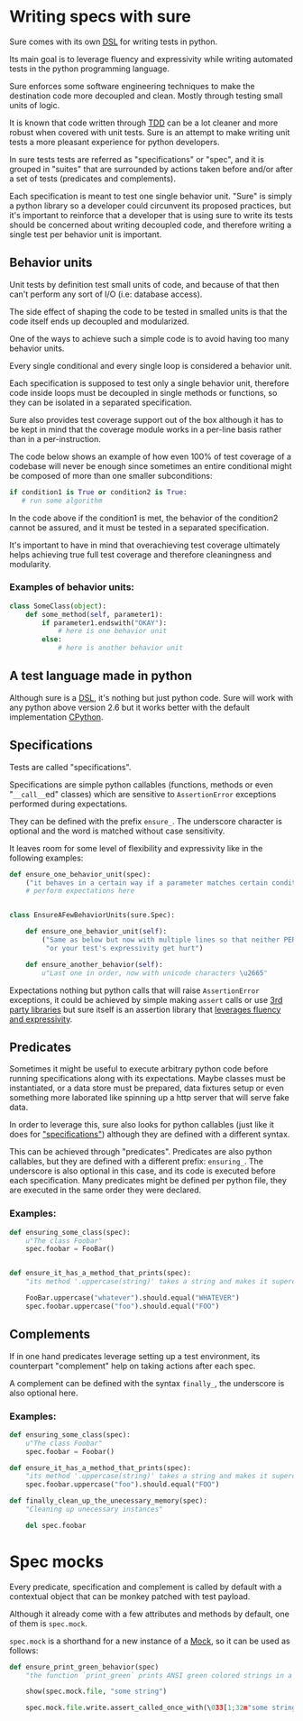 # Writing specs with sure

Sure comes with its own [DSL](http://en.wikipedia.org/wiki/Domain-specific_language) for writing tests in python.

Its main goal is to leverage fluency and expressivity while writing
automated tests in the python programming language.

Sure enforces some software engineering techniques to make the
destination code more decoupled and clean. Mostly through testing
small units of logic.

It is known that code written through
[TDD](http://en.wikipedia.org/wiki/Test-driven_development) can be a
lot cleaner and more robust when covered with unit tests. Sure is an
attempt to make writing unit tests a more pleasant experience for
python developers.

In sure tests tests are referred as "specifications" or "spec", and it
is grouped in "suites" that are surrounded by actions taken before and/or
after a set of tests (predicates and complements).

Each specification is meant to test one single behavior unit. "Sure"
is simply a python library so a developer could circunvent its
proposed practices, but it's important to reinforce that a developer
that is using sure to write its tests should be concerned about
writing decoupled code, and therefore writing a single test per
behavior unit is important.

## Behavior units

Unit tests by definition test small units of code, and because of that
then can't perform any sort of I/O (i.e: database access).

The side effect of shaping the code to be tested in smalled units is
that the code itself ends up decoupled and modularized.

One of the ways to achieve such a simple code is to avoid having too
many behavior units.

Every single conditional and every single loop is considered a
behavior unit.

Each specification is supposed to test only a single behavior unit,
therefore code inside loops must be decoupled in single methods or
functions, so they can be isolated in a separated specification.

Sure also provides test coverage support out of the box although it
has to be kept in mind that the coverage module works in a per-line
basis rather than in a per-instruction.

The code below shows an example of how even 100% of test coverage of a
codebase will never be enough since sometimes an entire conditional
might be composed of more than one smaller subconditions:

```python
if condition1 is True or condition2 is True:
   # run some algorithm
```

In the code above if the condition1 is met, the behavior of the
condition2 cannot be assured, and it must be tested in a separated
specification.

It's important to have in mind that overachieving test coverage
ultimately helps achieving true full test coverage and therefore
cleaningness and modularity.

### Examples of behavior units:

```python
class SomeClass(object):
    def some_method(self, parameter1):
        if parameter1.endswith("OKAY"):
            # here is one behavior unit
        else:
            # here is another behavior unit
```

## A test language made in python

Although sure is a
[DSL](http://en.wikipedia.org/wiki/Domain-specific_language), it's
nothing but just python code. Sure will work with any python above
version 2.6 but it works better with the default implementation
[CPython](http://en.wikipedia.org/wiki/CPython).

## Specifications

Tests are called "specifications".

Specifications are simple python callables (functions, methods or even
"`__call__`ed" classes) which are sensitive to `AssertionError`
exceptions performed during expectations.

They can be defined with the prefix `ensure_`. The underscore
character is optional and the word is matched without case
sensitivity.

It leaves room for some level of flexibility and
expressivity like in the following examples:

```python
def ensure_one_behavior_unit(spec):
    ("it behaves in a certain way if a parameter matches certain condition")
    # perform expectations here


class EnsureAFewBehaviorUnits(sure.Spec):

    def ensure_one_behavior_unit(self):
        ("Same as below but now with multiple lines so that neither PEP8 "
         "or your test's expressivity get hurt")

    def ensure_another_behavior(self):
        u"Last one in order, now with unicode characters \u2665"
```

Expectations nothing but python calls that will raise `AssertionError`
exceptions, it could be achieved by simple making `assert` calls or
use [3rd party libraries](SPECS.md#3rd-party-libraries) but sure
itself is an assertion library that
[leverages fluency and expressivity](SPECS.md#expectations).

## Predicates

Sometimes it might be useful to execute arbitrary python code before
running specifications along with its expectations. Maybe classes must
be instantiated, or a data store must be prepared, data fixtures setup
or even something more laborated like spinning up a http server that
will serve fake data.

In order to leverage this, sure also looks for python callables (just
like it does for ["specifications"](./ref/to/specifications)) although
they are defined with a different syntax.

This can be achieved through "predicates". Predicates are also python
callables, but they are defined with a different prefix:
`ensuring_`. The underscore is also optional in this case, and its
code is executed before each specification. Many predicates might be
defined per python file, they are executed in the same order they were
declared.

### Examples:

```python
def ensuring_some_class(spec):
    u"The class Foobar"
    spec.foobar = FooBar()


def ensure_it_has_a_method_that_prints(spec):
    "its method '.uppercase(string)' takes a string and makes it supercased"

    FooBar.uppercase("whatever").should.equal("WHATEVER")
    spec.foobar.uppercase("foo").should.equal("FOO")
```

## Complements

If in one hand predicates leverage setting up a test environment, its
counterpart "complement" help on taking actions after each spec.

A complement can be defined with the syntax `finally_`, the underscore
is also optional here.

### Examples:

```python
def ensuring_some_class(spec):
    u"The class Foobar"
    spec.foobar = Foobar()

def ensure_it_has_a_method_that_prints(spec):
    "its method '.uppercase(string)' takes a string and makes it supercased"
    spec.foobar.uppercase("foo").should.equal("FOO")

def finally_clean_up_the_unecessary_memory(spec):
    "Cleaning up unecessary instances"

    del spec.foobar
```

# Spec mocks

Every predicate, specification and complement is called by default
with a contextual object that can be monkey patched with test payload.

Although it already come with a few attributes and methods by default,
one of them is `spec.mock`.

`spec.mock` is a shorthand for a new instance of a
[Mock](http://www.voidspace.org.uk/python/mock/), so it can be used as
follows:

```python
def ensure_print_green_behavior(spec)
    "the function `print_green` prints ANSI green colored strings in a file-like object"

    show(spec.mock.file, "some string")

    spec.mock.file.write.assert_called_once_with(\033[1;32m"some string\033[0m\n")
```
